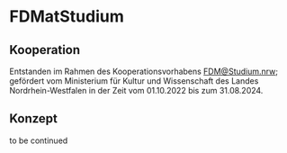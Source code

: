 # FDMatStudium

## Kooperation
Entstanden im Rahmen des Kooperationsvorhabens FDM@Studium.nrw; gefördert vom Ministerium für Kultur und Wissenschaft des Landes Nordrhein-Westfalen in der Zeit vom 01.10.2022 bis zum 31.08.2024.

## Konzept
to be continued
